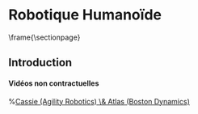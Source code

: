 # Robotique Humanoïde

\frame{\sectionpage}

## Introduction

#### Vidéos non contractuelles

%[Cassie (Agility Robotics) \\& Atlas (Boston Dynamics)](videos/humanoides.mp4)
